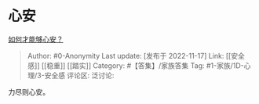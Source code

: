 # 心安
[如何才能够心安？](https://www.zhihu.com/question/276648150/answer/2761861616)

> Author: #0-Anonymity
> Last update: [发布于 2022-11-17]
> Link: [[安全感]] [[稳重]] [[踏实]]
> Category: #【答集】/家族答集
> Tag: #1-家族/1D-心理/3-安全感
> 评论区:
> 泛讨论:

力尽则心安。

